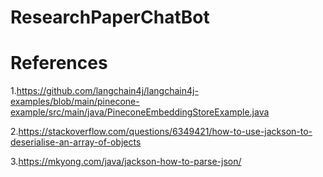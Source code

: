# ResearchPaperChatBot


# References

1.https://github.com/langchain4j/langchain4j-examples/blob/main/pinecone-example/src/main/java/PineconeEmbeddingStoreExample.java

2.https://stackoverflow.com/questions/6349421/how-to-use-jackson-to-deserialise-an-array-of-objects

3.https://mkyong.com/java/jackson-how-to-parse-json/

